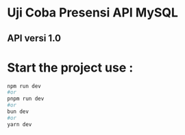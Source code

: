 # Uji Coba Presensi API MySQL
## API versi 1.0

# Start the project use :

```bash
npm run dev
#or
pnpm run dev
#or
bun dev
#or
yarn dev
```